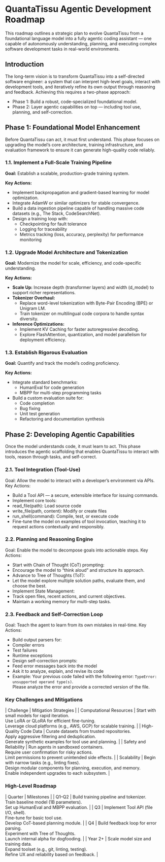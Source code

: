 # QuantaTissu Agentic Development Roadmap
This roadmap outlines a strategic plan to evolve QuantaTissu from a foundational language model into a fully agentic coding assistant — one capable of autonomously understanding, planning, and executing complex software development tasks in real-world environments.

## Introduction
The long-term vision is to transform QuantaTissu into a self-directed software engineer: a system that can interpret high-level goals, interact with development tools, and iteratively refine its own output through reasoning and feedback. Achieving this requires a two-phase approach:
- Phase 1: Build a robust, code-specialized foundational model.
- Phase 2: Layer agentic capabilities on top — including tool use, planning, and self-correction.

## Phase 1: Foundational Model Enhancement
Before QuantaTissu can act, it must first understand. This phase focuses on upgrading the model’s core architecture, training infrastructure, and evaluation framework to ensure it can generate high-quality code reliably.

### 1.1. Implement a Full-Scale Training Pipeline
**Goal:** Establish a scalable, production-grade training system.

**Key Actions:**
-   Implement backpropagation and gradient-based learning for model optimization.
-   Integrate AdamW or similar optimizers for stable convergence.
-   Build a data ingestion pipeline capable of handling massive code datasets (e.g., The Stack, CodeSearchNet).
-   Design a training loop with:
    -   Checkpointing for fault tolerance
    -   Logging for traceability
    -   Metrics tracking (loss, accuracy, perplexity) for performance monitoring

### 1.2. Upgrade Model Architecture and Tokenization
**Goal:** Modernize the model for scale, efficiency, and code-specific understanding.

**Key Actions:**
-   **Scale Up:** Increase depth (transformer layers) and width (d_model) to support richer representations.
-   **Tokenizer Overhaul:**
    -   Replace word-level tokenization with Byte-Pair Encoding (BPE) or Unigram LM.
    -   Train tokenizer on multilingual code corpora to handle syntax diversity.
-   **Inference Optimizations:**
    -   Implement KV Caching for faster autoregressive decoding.
    -   Explore FlashAttention, quantization, and model parallelism for deployment efficiency.

### 1.3. Establish Rigorous Evaluation
**Goal:** Quantify and track the model’s coding proficiency.

**Key Actions:**
-   Integrate standard benchmarks:
    -   HumanEval for code generation
    -   MBPP for multi-step programming tasks
-   Build a custom evaluation suite for:
    -   Code completion
    -   Bug fixing
    -   Unit test generation
    -   Refactoring and documentation synthesis

## Phase 2: Developing Agentic Capabilities
Once the model understands code, it must learn to act. This phase introduces the agentic scaffolding that enables QuantaTissu to interact with tools, reason through tasks, and self-correct.
### 2.1. Tool Integration (Tool-Use)
Goal: Allow the model to interact with a developer’s environment via APIs.
Key Actions:
- Build a Tool API — a secure, extensible interface for issuing commands.
- Implement core tools:
- read_file(path): Load source code
- write_file(path, content): Modify or create files
- run_shell(command): Compile, test, or execute code
- Fine-tune the model on examples of tool invocation, teaching it to request actions contextually and responsibly.
### 2.2. Planning and Reasoning Engine
Goal: Enable the model to decompose goals into actionable steps.
Key Actions:
- Start with Chain of Thought (CoT) prompting:
- Encourage the model to “think aloud” and structure its approach.
- Advance to Tree of Thoughts (ToT):
- Let the model explore multiple solution paths, evaluate them, and choose the best.
- Implement State Management:
- Track open files, recent actions, and current objectives.
- Maintain a working memory for multi-step tasks.
### 2.3. Feedback and Self-Correction Loop
Goal: Teach the agent to learn from its own mistakes in real-time.
Key Actions:
- Build output parsers for:
- Compiler errors
- Test failures
- Runtime exceptions
- Design self-correction prompts:
- Feed error messages back into the model
- Ask it to analyze, explain, and revise its code
- Example:
Your previous code failed with the following error: `TypeError: unsupported operand type(s)`.  
Please analyze the error and provide a corrected version of the file.

### Key Challenges and Mitigations
| Challenge | Mitigation Strategies | 
| Computational Resources | Start with small models for rapid iteration.<br>Use LoRA or QLoRA for efficient fine-tuning.<br>Leverage cloud platforms (e.g., AWS, GCP) for scalable training. | 
| High-Quality Code Data | Curate datasets from trusted repositories.<br>Apply aggressive filtering and deduplication.<br>Generate synthetic examples for tool use and planning. | 
| Safety and Reliability | Run agents in sandboxed containers.<br>Require user confirmation for risky actions.<br>Limit permissions to prevent unintended side effects. | 
| Scalability | Begin with narrow tasks (e.g., linting fixes).<br>Design modular components for planning, execution, and memory.<br>Enable independent upgrades to each subsystem. | 



### High-Level Roadmap
| Quarter | Milestones | 
| Q1–Q2 | Build training pipeline and tokenizer.<br>Train baseline model (1B parameters).<br>Set up HumanEval and MBPP evaluation. | 
| Q3 | Implement Tool API (file I/O, shell).<br>Fine-tune for basic tool use.<br>Develop CoT-based planning module. | 
| Q4 | Build feedback loop for error parsing.<br>Experiment with Tree of Thoughts.<br>Launch internal alpha for dogfooding. | 
| Year 2+ | Scale model size and training data.<br>Expand toolset (e.g., git, linting, testing).<br>Refine UX and reliability based on feedback. | 
